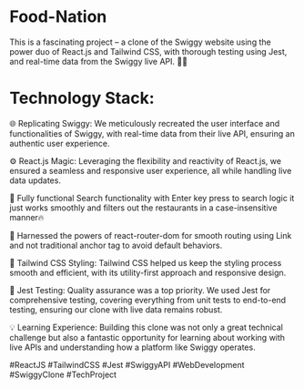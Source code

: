 # Food-Nation

This is a fascinating project – a clone of the Swiggy website using the power duo of React.js and Tailwind CSS, with thorough testing using Jest, and real-time data from the Swiggy live API. 🍔🛵

# Technology Stack:

🌐 Replicating Swiggy: We meticulously recreated the user interface and functionalities of Swiggy, with real-time data from their live API, ensuring an authentic user experience.

⚙️ React.js Magic: Leveraging the flexibility and reactivity of React.js, we ensured a seamless and responsive user experience, all while handling live data updates.

🍭 Fully functional Search functionality with Enter key press to search logic it just works smoothly and filters out the restaurants in a case-insensitive manner🔥

🍭 Harnessed the powers of react-router-dom for smooth routing using Link and not traditional anchor tag to avoid default behaviors.

💅 Tailwind CSS Styling: Tailwind CSS helped us keep the styling process smooth and efficient, with its utility-first approach and responsive design.

🧪 Jest Testing: Quality assurance was a top priority. We used Jest for comprehensive testing, covering everything from unit tests to end-to-end testing, ensuring our clone with live data remains robust.

💡 Learning Experience: Building this clone was not only a great technical challenge but also a fantastic opportunity for learning about working with live APIs and understanding how a platform like Swiggy operates.

#ReactJS #TailwindCSS #Jest #SwiggyAPI #WebDevelopment #SwiggyClone #TechProject
